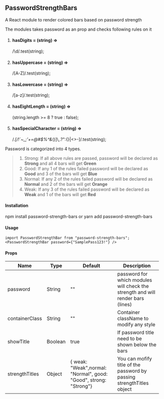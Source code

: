 ## PasswordStrengthBars

A React module to render colored bars based on password strength

The modules takes password as an prop and checks following rules on it

1. #### hasDigits = (string) =>
   /\d/.test(string);
2. #### hasUppercase = (string) =>
   /[A-Z]/.test(string);
3. #### hasLowercase = (string) =>
   /[a-z]/.test(string);
4. #### hasEightLength = (string) =>
   (string.length >= 8 ? true : false);
5. #### hasSpecialCharacter = (string) =>
   /._[/!`~\_;'+=@#$%^&_()\]\\,.?":{}|<>-]/.test(string);

Password is categorized into 4 types.

> 1.  Strong: If all above rules are passed, password will be declared as **Strong** and all 4 bars will get **Green**
> 2.  Good: If any 1 of the rules failed password will be declared as **Good** and 3 of the bars will get **Blue**
> 3.  Normal: If any 2 of the rules failed password will be declared as **Normal** and 2 of the bars will get **Orange**
> 4.  Weak: If any 3 of the rules failed password will be declared as **Weak** and 1 of the bars will get **Red**

#### Installation

npm install password-strength-bars
or
yarn add password-strength-bars

#### Usage

```
import PasswordStrengthBar from "password-strength-bars";
<PasswordStrengthBar password={"SamplePass123!"} />
```

#### Props

| Name           | Type    | Default                                                          | Description                                                                     |
| -------------- | ------- | ---------------------------------------------------------------- | ------------------------------------------------------------------------------- |
| password       | String  | ""                                                               | password for which modules will check the strength and will render bars (lines) |
| containerClass | String  | ""                                                               | Container className to modify any style                                         |
| showTitle      | Boolean | true                                                             | If password title need to be shown below the bars                               |
| strengthTitles | Object  | { weak: "Weak",normal: "Normal", good: "Good", strong: "Strong"} | You can mofify title of the password by passing strengthTitles object           |
